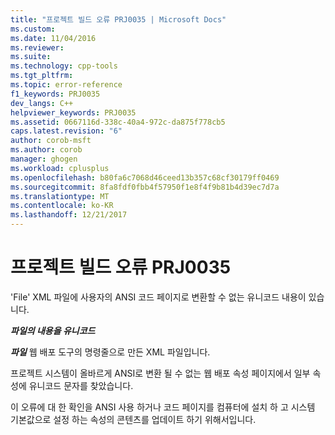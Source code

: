```yaml
---
title: "프로젝트 빌드 오류 PRJ0035 | Microsoft Docs"
ms.custom: 
ms.date: 11/04/2016
ms.reviewer: 
ms.suite: 
ms.technology: cpp-tools
ms.tgt_pltfrm: 
ms.topic: error-reference
f1_keywords: PRJ0035
dev_langs: C++
helpviewer_keywords: PRJ0035
ms.assetid: 0667116d-338c-40a4-972c-da875f778cb5
caps.latest.revision: "6"
author: corob-msft
ms.author: corob
manager: ghogen
ms.workload: cplusplus
ms.openlocfilehash: b80fa6c7068d46ceed13b357c68cf30179ff0469
ms.sourcegitcommit: 8fa8fdf0fbb4f57950f1e8f4f9b81b4d39ec7d7a
ms.translationtype: MT
ms.contentlocale: ko-KR
ms.lasthandoff: 12/21/2017
---
```

# <a name="project-build-error-prj0035"></a>프로젝트 빌드 오류 PRJ0035
'File' XML 파일에 사용자의 ANSI 코드 페이지로 변환할 수 없는 유니코드 내용이 있습니다.  
  
 ***파일의 내용을 유니코드***  
  
 ***파일*** 웹 배포 도구의 명령줄으로 만든 XML 파일입니다.  
  
 프로젝트 시스템이 올바르게 ANSI로 변환 될 수 없는 웹 배포 속성 페이지에서 일부 속성에 유니코드 문자를 찾았습니다.  
  
 이 오류에 대 한 확인을 ANSI 사용 하거나 코드 페이지를 컴퓨터에 설치 하 고 시스템 기본값으로 설정 하는 속성의 콘텐츠를 업데이트 하기 위해서입니다.